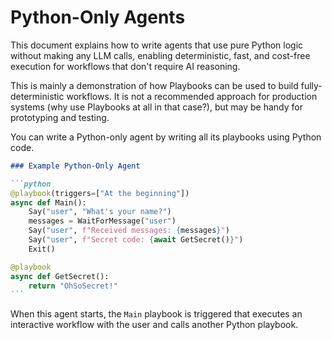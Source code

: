 # Python-Only Agents

This document explains how to write agents that use pure Python logic without making any LLM calls, enabling deterministic, fast, and cost-free execution for workflows that don't require AI reasoning.

This is mainly a demonstration of how Playbooks can be used to build fully-deterministic workflows. It is not a recommended approach for production systems (why use Playbooks at all in that case?), but may be handy for prototyping and testing.

You can write a Python-only agent by writing all its playbooks using Python code.

````markdown
### Example Python-Only Agent

```python
@playbook(triggers=["At the beginning"])
async def Main():
    Say("user", "What's your name?")
    messages = WaitForMessage("user")
    Say("user", f"Received messages: {messages}")
    Say("user", f"Secret code: {await GetSecret()}")
    Exit()

@playbook
async def GetSecret():
    return "OhSoSecret!"
```
````

When this agent starts, the `Main` playbook is triggered that executes an interactive workflow with the user and calls another Python playbook.

